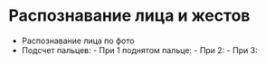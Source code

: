 # Распознавание лица и жестов

- Распознавание лица по фото
- Подсчет пальцев:
      - При 1 поднятом пальце:
      - При 2:
      - При 3:
